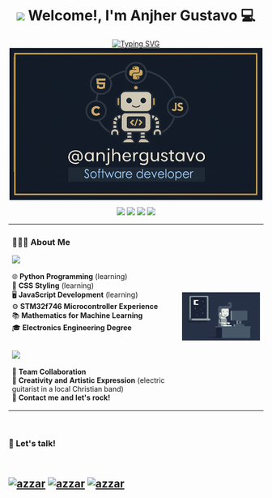 <h1 align="center"> <img src="https://media.giphy.com/media/hvRJCLFzcasrR4ia7z/giphy.gif" width="35"> Welcome!, I'm Anjher Gustavo 💻 </h1> 
<p align="center">
<p align="center"> <a href="https://git.io/typing-svg"><img src="https://readme-typing-svg.demolab.com?font=Fira+Code&duration=3000&pause=1500&color=c7ac60&random=true&width=435&lines=Electronic+Engineer;Specializing+in+Machine+Learning;Full-stack+developer+in+progress..." alt="Typing SVG" /></a> <br>

<img src="https://github.com/anjhergustavo/anjhergustavo/blob/main/profesional%201.jpg?raw=true" width="500" height="300" align="center"/>

<!--
Icons and more
(https://shields.io/badges/static-badge)
-->

<p>
<div align="center">
  <img src="https://img.shields.io/badge/-HTML-c58545?style=for-the-badge&logo=html5&logoColor=c58545&labelColor=282828">
  <img src="https://img.shields.io/badge/-CSS-c7ac60?style=for-the-badge&logo=css3&logoColor=c7ac60&labelColor=282828">
  <img src="https://img.shields.io/badge/-Python-98c4ee?style=for-the-badge&logo=python&logoColor=98c4ee&labelColor=282828">
  <img src="https://img.shields.io/badge/-English B2-d0c9b5?style=for-the-badge&logo=engadget&logoColor=d0c9b5&labelColor=282828">
</div>
</p>

<table>
<tr>
<td>

### 👨🏻‍💻 About Me

<img src="https://img.shields.io/badge/Hard%20Skills-%f0%9f%92%8e-88b0d6?style=for-the-badge"/>  

🌐 **Python Programming** (learning)  
🎨 **CSS Styling** (learning)  
🖥️ **JavaScript Development** (learning)  
⚙️ **STM32f746 Microcontroller Experience**  
📚 **Mathematics for Machine Learning**  
🎓 **Electronics Engineering Degree**  

<br>

<img src="https://img.shields.io/badge/Soft%20Skills-%F0%9F%A4%9D-c7ac60?style=for-the-badge"/>  

🤝 **Team Collaboration**  
🎸 **Creativity and Artistic Expression** (electric guitarist in a local Christian band)  
🚀 **Contact me and let's rock!**  

</td>
<td>

<img src="https://raw.githubusercontent.com/AVS1508/AVS1508/master/assets/Night-Coding.gif" width="300"/>

</td>
</tr>
</table>

&nbsp;
&nbsp;

### 📠 Let's talk!

 <h2 <p align="left">
      <br/>
      <a href="www.linkedin.com/in/anjher" target="blank"><img align="center"
         src="https://img.shields.io/badge/linkedin-%231DA1F2.svg?style=for-the-badge&logo=linkedin&logoColor=white"
         alt="azzar" height="30"/></a>
      <a href="https://fb.com/1999AZZAR" target="blank"><img align="center"
         src="https://img.shields.io/badge/facebook-4267B2.svg?style=for-the-badge&logo=facebook&logoColor=white"
         alt="azzar" height="30"/></a>
      <a href="mailto:azzar.mr.zs@gmail.com" target="blank"><img align="center"
         src="https://img.shields.io/badge/gmail-EA4335.svg?style=for-the-badge&logo=gmail&logoColor=white"
         alt="azzar" height="30"/></a>
    </p>

<!--
Commentary section
-->
